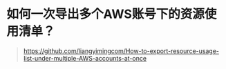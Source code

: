 # 如何一次导出多个AWS账号下的资源使用清单？
> https://github.com/liangyimingcom/How-to-export-resource-usage-list-under-multiple-AWS-accounts-at-once

# 
> 

